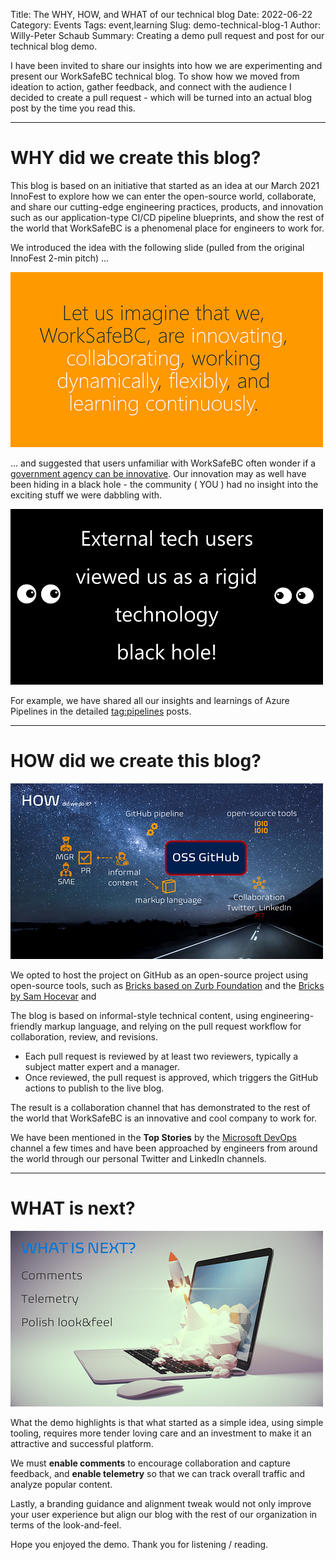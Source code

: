 Title: The WHY, HOW, and WHAT of our technical blog
Date: 2022-06-22
Category: Events
Tags: event,learning
Slug: demo-technical-blog-1
Author: Willy-Peter Schaub
Summary: Creating a demo pull request and post for our technical blog demo.

I have been invited to share our insights into how we are experimenting and present our WorkSafeBC technical blog. To show how we moved from ideation to action, gather feedback, and connect with the audience I decided to create a pull request - which will be turned into an actual blog post by the time you read this. 

---

# WHY did we create this blog?

This blog is based on an initiative that started as an idea at our March 2021 InnoFest to explore how we can enter the open-source world, collaborate, and share our cutting-edge engineering practices, products, and innovation such as our application-type CI/CD pipeline blueprints, and show the rest of the world that WorkSafeBC is a phenomenal place for engineers to work for.

We introduced the idea with the following slide (pulled from the original InnoFest 2-min pitch) ...

![WHY 1](../images/demo-technical-blog-1-1.png)

... and suggested that users unfamiliar with WorkSafeBC often wonder if a [government agency can be innovative](/can-government-agencies-be-innovative.html). Our innovation may as well have been hiding in a black hole - the community ( YOU ) had no insight into the exciting stuff we were dabbling with.
 
![WHY 2](../images/demo-technical-blog-1-2.png)

For example, we have shared all our insights and learnings of Azure Pipelines in the detailed [tag:pipelines](https://wsbctechnicalblog.github.io/tag/pipelines.html) posts.

---

# HOW did we create this blog?

![How we did it](../images/demo-technical-blog-1-3.png)

We opted to host the project on GitHub as an open-source project using open-source tools, such as [Bricks based on Zurb Foundation](https://get.foundation/) and the [Bricks by Sam Hocevar](https://bricks.stackexchange.com/users/311/sam-hocevar) and 

The blog is based on informal-style technical content, using engineering-friendly markup language, and relying on the pull request workflow for collaboration, review, and revisions.

- Each pull request is reviewed by at least two reviewers, typically a subject matter expert and a manager. 
- Once reviewed, the pull request is approved, which triggers the GitHub actions to publish to the live blog.

The result is a collaboration channel that has demonstrated to the rest of the world that WorkSafeBC is an innovative and cool company to work for.  

We have been mentioned in the **Top Stories** by the [Microsoft DevOps](https://devblogs.microsoft.com/devops/) channel a few times and have been approached by engineers from around the world through our personal Twitter and LinkedIn channels.

---

# WHAT is next?

![Next steps](../images/demo-technical-blog-1-4.png)

What the demo highlights is that what started as a simple idea, using simple tooling, requires more tender loving care and an investment to make it an attractive and successful platform. 

We must **enable comments** to encourage collaboration and capture feedback, and **enable telemetry** so that we can track overall traffic and analyze popular content.

Lastly, a branding guidance and alignment tweak would not only improve your user experience but align our blog with the rest of our organization in terms of the look-and-feel.

Hope you enjoyed the demo. Thank you for listening / reading.


